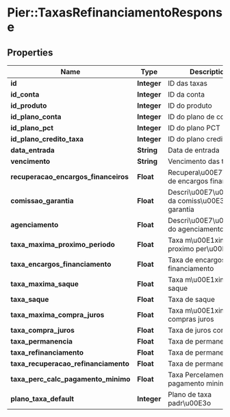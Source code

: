 # Pier::TaxasRefinanciamentoResponse

## Properties
Name | Type | Description | Notes
------------ | ------------- | ------------- | -------------
**id** | **Integer** | ID das taxas | [optional] 
**id_conta** | **Integer** | ID da conta | [optional] 
**id_produto** | **Integer** | ID do produto | [optional] 
**id_plano_conta** | **Integer** | ID do plano de contas | [optional] 
**id_plano_pct** | **Integer** | ID do plano PCT | [optional] 
**id_plano_credito_taxa** | **Integer** | ID do plano credito taxa | [optional] 
**data_entrada** | **String** | Data de entrada | [optional] 
**vencimento** | **String** | Vencimento das taxas | [optional] 
**recuperacao_encargos_financeiros** | **Float** | Recupera\u00E7\u00E3o de encargos financeiro | [optional] 
**comissao_garantia** | **Float** | Descri\u00E7\u00E3o da comiss\u00E3o de garantia | [optional] 
**agenciamento** | **Float** | Descri\u00E7\u00E3o do agenciamento | [optional] 
**taxa_maxima_proximo_periodo** | **Float** | Taxa m\u00E1xima do proximo per\u00EDodo | [optional] 
**taxa_encargos_financiamento** | **Float** | Taxa de encargos do financiamento | [optional] 
**taxa_maxima_saque** | **Float** | Taxa m\u00E1xima de saque | [optional] 
**taxa_saque** | **Float** | Taxa de saque | [optional] 
**taxa_maxima_compra_juros** | **Float** | Taxa m\u00E1xima de compras juros | [optional] 
**taxa_compra_juros** | **Float** | Taxa de juros compra | [optional] 
**taxa_permanencia** | **Float** | Taxa de permanencia | [optional] 
**taxa_refinanciamento** | **Float** | Taxa de permanencia | [optional] 
**taxa_recuperacao_refinanciamento** | **Float** | Taxa de permanencia | [optional] 
**taxa_perc_calc_pagamento_minimo** | **Float** | Taxa Percelamento pagamento minimo | [optional] 
**plano_taxa_default** | **Integer** | Plano de taxa padr\u00E3o | [optional] 


